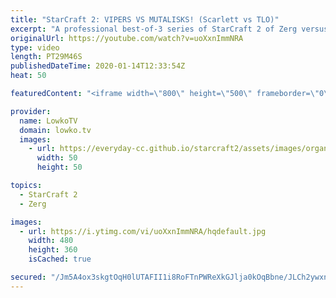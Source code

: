 ```yaml
---
title: "StarCraft 2: VIPERS VS MUTALISKS! (Scarlett vs TLO)"
excerpt: "A professional best-of-3 series of StarCraft 2 of Zerg versus Zerg between TLO and Scarlett. In this series we see Scarlett focusing very clearly on playing defensively. TLO decides to try and end the games relatively early. Vipers versus Mutalisk battles happen on World of Sleepers.  The future of StarCraft"
originalUrl: https://youtube.com/watch?v=uoXxnImmNRA
type: video
length: PT29M46S
publishedDateTime: 2020-01-14T12:33:54Z
heat: 50

featuredContent: "<iframe width=\"800\" height=\"500\" frameborder=\"0\" src=\"https://www.youtube.com/embed/uoXxnImmNRA\" allow=\"accelerometer; autoplay; encrypted-media; gyroscope; picture-in-picture\" allowfullscreen></iframe>"

provider:
  name: LowkoTV
  domain: lowko.tv
  images:
    - url: https://everyday-cc.github.io/starcraft2/assets/images/organizations/lowko.tv-50x50.jpg
      width: 50
      height: 50

topics:
  - StarCraft 2
  - Zerg

images:
  - url: https://i.ytimg.com/vi/uoXxnImmNRA/hqdefault.jpg
    width: 480
    height: 360
    isCached: true

secured: "/Jm5A4ox3skgtOqH0lUTAFII1i8RoFTnPWReXkGJlja0kOqBbne/JLCh2ywxn3Zu9nyhOarE5mHYLLgsjXuOjZKk9I63uXTxC/F1Xsh0cZrxYDDLhRyHbfHTKR7ZrCiHjOjR2UptR7hcDk4jr2TfmVqwYc1H+DdFp5ReUmCrehu5b74ULF8wWxFAgB7Opbc6EeNzhqYO2ZDHIrHlr56NsnBoohlIhaLaUl1LO+Eojl8gIn/b8JGQvd7jLEJIcpjuQWD1YAwjp8SvBKTHWhGTriwGSgVYcF7HuNyw6LOEr5DpqOHdMDHa26lBKF5vtVAq6NR5Ve/h2xKG8rRmYc8GqniAdZTT/z2GU8Xz5WoAyU2jwEriqwwve7A98yBmwcjby6f/Ge2zAlJ+74kJN3XXBOtZb36n5SUKj1a91VASZSI=;J0XVYqjakMy6vgV16yga/w=="
---
```


